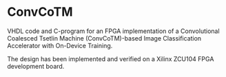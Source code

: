 # ConvCoTM
VHDL code and C-program for an FPGA implementation of a Convolutional Coalesced Tsetlin Machine (ConvCoTM)-based Image Classification Accelerator with On-Device Training.

The design has been implemented and verified on a Xilinx ZCU104 FPGA development board.


